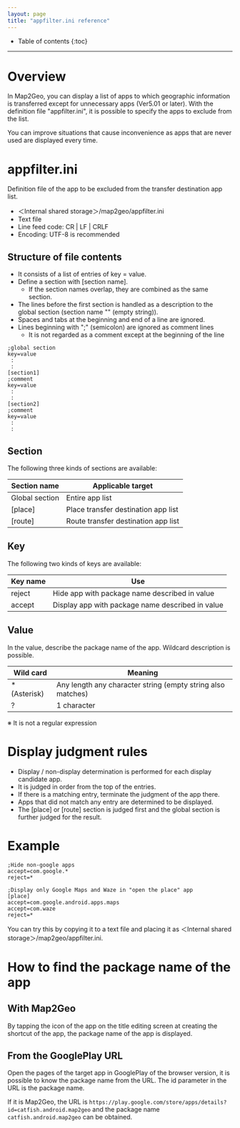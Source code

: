 ```yaml
---
layout: page
title: "appfilter.ini reference"
---
```


* Table of contents
{:toc}

----

# Overview
In Map2Geo, you can display a list of apps to which geographic information is transferred except for unnecessary apps (Ver5.01 or later).
With the definition file "appfilter.ini", it is possible to specify the apps to exclude from the list.

You can improve situations that cause inconvenience as apps that are never used are displayed every time.

# appfilter.ini
Definition file of the app to be excluded from the transfer destination app list.
* ＜Internal shared storage＞/map2geo/appfilter.ini
* Text file
* Line feed code: CR \| LF \| CRLF
* Encoding: UTF-8 is recommended

## Structure of file contents
* It consists of a list of entries of key = value.
* Define a section with [section name].
    * If the section names overlap, they are combined as the same section.
* The lines before the first section is handled as a description to the global section (section name "" (empty string)).
* Spaces and tabs at the beginning and end of a line are ignored.
* Lines beginning with ";" (semicolon) are ignored as comment lines
    * It is not regarded as a comment except at the beginning of the line

```
;global section
key=value
 :
 :
[section1]
;comment
key=value
 :
 :
[section2]
;comment
key=value
 :
 :
```
## Section
The following three kinds of sections are available:

| Section name | Applicable target |
| ---- | ---- |
| Global section | Entire app list |
| [place] | Place transfer destination app list |
| [route] | Route transfer destination app list |

## Key
The following two kinds of keys are available:

| Key name | Use |
| ---- | ---- |
| reject | Hide app with package name described in value |
| accept | Display app with package name described in value |

## Value
In the value, describe the package name of the app.
Wildcard description is possible.

| Wild card | Meaning |
| ---- | ---- |
| * (Asterisk) | Any length any character string (empty string also matches) |
|? | 1 character |

※ It is not a regular expression

# Display judgment rules
* Display / non-display determination is performed for each display candidate app.
* It is judged in order from the top of the entries.
* If there is a matching entry, terminate the judgment of the app there.
* Apps that did not match any entry are determined to be displayed.
* The [place] or [route] section is judged first and the global section is further judged for the result.

# Example
```
;Hide non-google apps
accept=com.google.*
reject=*
```

```
;Display only Google Maps and Waze in "open the place" app
[place]
accept=com.google.android.apps.maps
accept=com.waze
reject=*
```

You can try this by copying it to a text file and placing it as ＜Internal shared storage＞/map2geo/appfilter.ini.

# How to find the package name of the app
## With Map2Geo
By tapping the icon of the app on the title editing screen at creating the shortcut of the app, the package name of the app is displayed.

## From the GooglePlay URL
Open the pages of the target app in GooglePlay of the browser version, it is possible to know the package name from the URL.
The id parameter in the URL is the package name.

If it is Map2Geo, the URL is
`https://play.google.com/store/apps/details?id=catfish.android.map2geo`
and the package name
`catfish.android.map2geo`
can be obtained.